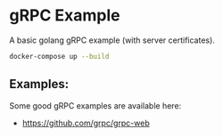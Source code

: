 # gRPC Example

A basic golang gRPC example (with server certificates).

```sh
docker-compose up --build

```

## Examples:
Some good gRPC examples are available here:
* https://github.com/grpc/grpc-web
